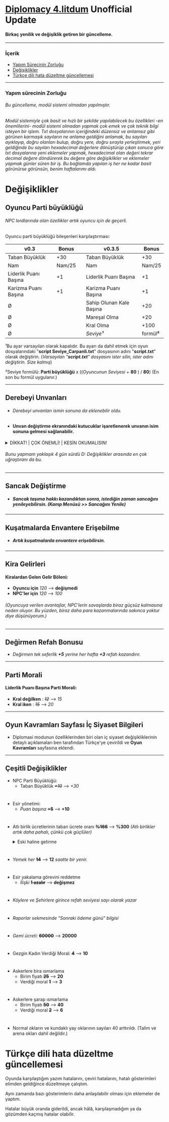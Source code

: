 # [Diplomacy 4.litdum](https://forums.taleworlds.com/index.php?topic=356425.0) Unofficial Update 

#### Birkaç yenilik ve değişiklik getiren bir güncelleme.

- - - -
### İçerik
  * [Yapım Sürecinin Zorluğu](https://github.com/v0lkans/Diplomacy_4.litdum_v0.3.5#yapım-sürecinin-zorluğu)
  * [Değişiklikler](https://github.com/v0lkans/Diplomacy_4.litdum_v0.3.5#değişiklikler)
  * [Türkçe dili hata düzeltme güncellemesi](https://github.com/v0lkans/Diplomacy_4.litdum_v0.3.5#türkçe-dili-hata-düzeltme-güncellemesi)
  
  
- - - -
### Yapım sürecinin Zorluğu
###### Bu güncelleme, modül sistemi olmadan yapılmıştır.
_Modül sistemiyle çok basit ve hızlı bir şekilde yapılabilecek bu özellikleri -en önemlilerini- modül sistemi olmadan yapmak çok emek ve çok teknik bilgi isteyen bir işlem. Txt dosyalarının içeriğindeki düzensiz ve anlamsız gibi görünen karmaşık sayıların ne anlama geldiğini anlamak, bu sayıları ayıklayıp, doğru olanları bulup, doğru yere, doğru sırayla yerleştirmek, yeri geldiğinde bu sayıları hexadecimal değerlere dönüştürüp çıkan sonuca göre txt dosyalarına yeni eklemeler yapmak, hexadecimal olan değeri tekrar decimal değere döndürerek bu değere göre değişiklikler ve eklemeler yapmak günler süren bir iş. Bu bağlamda yapılan iş her ne kadar basit görünürse görünsün, benim haftalarımı aldı._

# Değişiklikler

## Oyuncu Parti büyüklüğü
###### NPC lordlarında olan özellikler artık oyuncu için de geçerli.
Oyuncu parti büyüklüğü bileşenleri karşılaştırması:

v0.3                      | Bonus         |   |  v0.3.5                   | Bonus         |
------------              | ------------- |---| -------------             | ------------- |
Taban Büyüklük            | +30           |   | Taban Büyüklük            | +30           |
Nam                       | Nam/25        |   | Nam                       | Nam/25        |
Liderlik Puanı Başına     | +1            |   | Liderlik Puanı Başına     | +1            |
Karizma Puanı Başına      | +1            |   | Karizma Puanı Başına      | +1            |
Ø                         |               |   | Sahip Olunan Kale Başına  | +20           |
Ø                         |               |   | Mareşal Olma              | +20           |
Ø                         |               |   | Kral Olma                 | +100          |
Ø                         |               |   | _Seviye**¹**_             | formül**²**   |

¹Bu ayar varsayılan olarak kapalıdır. Bu ayarı da dahil etmek için oyun dosyalarındaki "**script Seviye_Carpanli.txt**" dosyasının adını "**script.txt**" olarak değiştirin. (_Varsayılan "**script.txt**" dosyasını ister silin, ister adını değiştirin. Size kalmış_)

²Seviye formülü: **Parti büyüklüğü** x ((*Oyuncunun Seviyesi* + **80** ) / **80**)
(En son bu formül uygulanır.)





- - - -
## Derebeyi Unvanları
  * ###### Derebeyi unvanları ismin sonuna da eklenebilir oldu.
  * #### Unvan değiştirme ekranındaki kutucuklar işaretlenerek unvanın isim sonuna gelmesi sağlanabilir.
  <details>
    <summary>DİKKAT! | ÇOK ÖNEMLİ! | KESİN OKUMALISIN!</summary>
    <p>Doğru çalışması için metin kutusunda değişiklik yapılması gerekmektedir.</p>
    <p>Bu ne demek? (Senaryo 1'i aç)</p>
    <details>
      <summary>Senaryo 1</summary>
      <p>1) Unvan değiştirme ekranını açtın.</p>
      <p>2) Metin kutusunda yazan unvanı sildin ve 'Paşa' yazdın.</p>
      <p>3) Onay kutusunu da tikledin ve tamam dedin.</p>
      <p>4) Yazdığın unvanın doğru bir şekilde derebeylerinin isminin sonuna eklendiğini gördün çünkü metin kutusunda bir değişiklin yapmıştın.</p>
     <p>Sıra Senaryo 2'de.</p>
    </details>
 
 <details>
      <summary>Senaryo 2</summary>
      <p>1) Daha önceden metin kutusuna 'Paşa' yazmıştın ama onay kutusunu tiklemeyi unutmuştun ve unvan, derebeylerinin isminin başına eklenmişti.</p>
      <p>2) Unvan değiştirme ekranını tekrar açtın.</p>
      <p>3) Sadece onay kutusunu işaretleyip tamam dedin.</p>
      <p>4) Ancak unvan yine ismin başına eklendi, sonuna değil.</p>
      <p>5) Çünkü metin kutusunda herhangi bir değişik yapmadın.</p>
      <p>6) Değişiklikten kasıt şunlardır:</p>
      <p>     * Metin kutusunda yazan kelimeyi silip baştan yazmak</p>
      <p>     * Metin kutusunda yazan kelimenin son harfini silip tekrar yazmak</p>
      <p>Gibi değişiklikler.</p>
    </details>
  </details>


  ###### Bunu yapmam yaklaşık 4 gün sürdü D: Değişiklikler arasında en çok uğraştıranı da bu.


- - - -
## Sancak Değiştirme
  * ##### Sancak taşıma hakkı kazandıktan sonra, istediğin zaman sancağını yenileyebilirsin. (Kamp Menüsü >> Sancağını Yenile)


- - - -
## Kuşatmalarda Envantere Erişebilme
  * ##### Artık kuşatmalarda envantere erişebilirsin.


- - - -
## Kira Gelirleri
 #### Kiralardan Gelen Gelir Böleni:
  * **Oyuncu için** *120* --> **değişmedi**
  * **NPC'ler için** *120* --> *100*
  ###### (*Oyuncuya verilen avantajlar, NPC'lerin savaşlarda biraz güçsüz kalmasına neden oluyor. Bu yüzden, biraz daha para kazanmalarında sakınca yoktur diye düşünüyorum.*)



- - - -
## Değirmen Refah Bonusu
* *Değirmen tek seferlik **+5** yerine her hafta **+3** refah kazandırır.*


- - - -
## Parti Morali
#### Liderlik Puanı Başına Parti Morali:
  * **Kral değilken** : *~~12~~* --> *15*
  * **Kral iken**     : *~~15~~* --> *20*


- - - -
## Oyun Kavramları Sayfası İç Siyaset Bilgileri
  * Diplomasi modunun özelliklerinden biri olan iç siyaset değişikliklerinin detaylı açıklamaları ben tarafından Türkçe'ye çevirildi ve **Oyun Kavramları** sayfasına eklendi. 


- - - -
## Çeşitli Değişiklikler
  * NPC Parti Büyüklüğü:
    * Taban Büyüklük *~~+10~~* --> *+30*
  #
  * Esir yönetimi:
    * *Puan başına* **~~+5~~** --> **+10**
  #
  * Atlı birlik ücretlerinin taban ücrete oranı **~~%166~~** --> **%300** _(Atlı birlikler artık daha pahalı, çünkü çok güçlüler)_
  
       <details>
         <summary>Eski haline getirme</summary>

      ##### _Modun bulunduğu klasördeki scripts.txt dosyasında şu satırı arat:_

     2107 2 1224979098644774914 **150** 2108 2 1224979098644774914 **50**

     ###### (**150/50 = 3**, yani taban değer 3'le çarpılıcak, yani taban değerin **%300**'ü)


     ##### _Koyu sayıları, sırasıyla **5**, **3** yap:_

     2107 2 1224979098644774914 **5** 2108 2 1224979098644774914 **3**

     ###### (**5/3 = 1.66**, yani taban değerin **%166**'sı)
       </details>
  
  #
  * *Yemek her* **~~14~~** --> **12** *saatte bir yenir.*
  #
  * Esir yakalama görevini reddetme
    * *İlişki* ~~**1 azalır**~~ --> **değişmez** 
  #
  * *Köylere ve Şehirlere girince refah seviyesi sayı olarak yazar*
  #
  * *Raporlar sekmesinde "Sonraki ödeme günü" bilgisi*
  #
  * *Gemi ücreti:* **~~60000~~** --> **20000**
  #
  * Gezgin Kadın Verdiği Moral: **~~4~~** --> **10**
  #
  * Askerlere bira ısmarlama
    * Birim fiyatı **~~25~~** --> **20**
    * Verdiği moral **~~1~~** --> **3**
    #
  * Askerlere şarap ısmarlama
    * Birim fiyatı **~~50~~** --> **40** 
    * Verdiği moral **~~2~~** --> **6**
  
  #
  * Normal okların ve kundaklı yay oklarının sayıları 40 arttırıldı. (Talim ve arena okları dahil değildir.)

# Türkçe dili hata düzeltme güncellemesi
Oyunda karşılaştığım yazım hatalarını, çeviri hatalarını, hatalı gösterimleri elimden geldiğince düzeltmeye çalıştım.

Aynı zamanda bazı gösterimlerin daha anlaşılabilir olması için eklemeler de yaptım.

Hatalar büyük oranda giderildi, ancak hâlâ, karşılaşmadığım ya da gözümden kaçmış hatalar olabilir.
